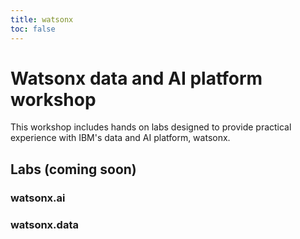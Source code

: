 ```yaml
---
title: watsonx
toc: false
---
```


# Watsonx data and AI platform workshop

This workshop includes hands on labs designed to provide practical experience with IBM's data and AI platform, watsonx.  

## Labs (coming soon)

### watsonx.ai


### watsonx.data
